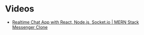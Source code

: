 # Videos

- [Realtime Chat App with React, Node.js, Socket.io | MERN Stack Messenger Clone](https://www.youtube.com/watch?v=HggSXt1Hzfk)
